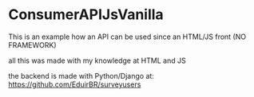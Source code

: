 # ConsumerAPIJsVanilla

This is an example how an API can be used since an HTML/JS front (NO FRAMEWORK)

all this was made with my knowledge at HTML and JS

the backend is made with Python/Django at:
https://github.com/EduirBR/surveyusers
